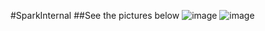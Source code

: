 #SparkInternal
##See the pictures below
![image](https://github.com/codlife/sparkInternal/blob/master/resources/pictures/1.png)
![image](https://github.com/codlife/sparkInternal/blob/master/resources/pictures/2.png)
